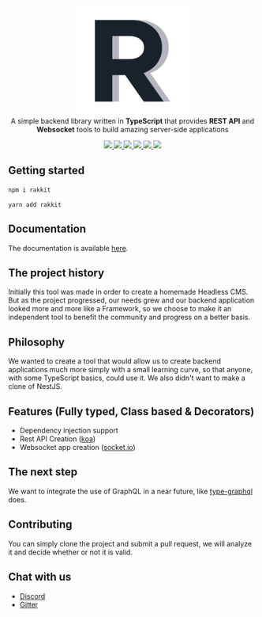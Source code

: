 <p align="center">
  <img src="docs/assets/logo.png" width="220" alt="Rakkit logo"/>
  <br>
  A simple backend library written in <b>TypeScript</b> that provides <b>REST API</b> and <b>Websocket</b> tools to build amazing server-side applications
  <p align="center">
    <a href="https://www.npmjs.com/package/rakkit">
      <img src="https://badge.fury.io/js/rakkit.svg">
    </a>
    <a href="https://travis-ci.com/RaccoonCH/Rakkit">
      <img src="https://travis-ci.com/RaccoonCH/Rakkit.svg?branch=master"/>
    </a>
    <a href="https://codecov.io/gh/RaccoonCH/Rakkit">
      <img src="https://codecov.io/gh/RaccoonCH/Rakkit/branch/master/graph/badge.svg" />
    </a>
    <a href="https://david-dm.org/RaccoonCH/Rakkit">
      <img src="https://david-dm.org/RaccoonCH/Rakkit.svg">
    </a>
    <a href="https://bundlephobia.com/result?p=rakkit@latest">
      <img src="https://badgen.net/bundlephobia/min/rakkit">
    </a>
    <a href="https://gitter.im/_rakkit_/community?utm_source=badge&utm_medium=badge&utm_campaign=pr-badge">
      <img src="https://badges.gitter.im/_rakkit_/community.svg">
    </a>
  </p>
</p>

## Getting started  
```
npm i rakkit
```
```
yarn add rakkit
```

## Documentation
The documentation is available [here](https://github.io/RaccoonCH/Rakkit).

## The project history  
Initially this tool was made in order to create a homemade Headless CMS. But as the project progressed, our needs grew and our backend application looked more and more like a Framework, so we choose to make it an independent tool to benefit the community and progress on a better basis.

## Philosophy  
We wanted to create a tool that would allow us to create backend applications much more simply with a small learning curve, so that anyone, with some TypeScript basics, could use it. We also didn't want to make a clone of NestJS.

## Features (Fully typed, Class based & Decorators)  
- Dependency injection support
- Rest API Creation ([koa](https://koajs.com/))
- Websocket app creation ([socket.io](https://socket.io/))

## The next step
We want to integrate the use of GraphQL in a near future, like [type-graphql](https://github.com/19majkel94/type-graphql) does.

## Contributing  
You can simply clone the project and submit a pull request, we will analyze it and decide whether or not it is valid.

## Chat with us
- [Discord](https://discord.gg/szRhf3C)
- [Gitter](https://gitter.im/_rakkit_/community)
